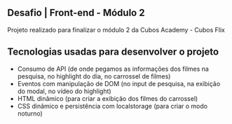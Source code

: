 ## Desafio | Front-end - Módulo 2 

<p>Projeto realizado para finalizar o módulo 2 da Cubos Academy - Cubos Flix</p>

<h2>Tecnologias usadas para desenvolver o projeto </h2>
<ul>
<li>Consumo de API (de onde pegamos as informações dos filmes na pesquisa, no highlight do dia, no carrossel de filmes)</li>
<li>Eventos com manipulação de DOM (no input de pesquisa, na exibição do modal, no vídeo do highlight)</li>
<li>HTML dinâmico (para criar a exibição dos filmes do carrossel)</li>
<li>CSS dinâmico e persistência com localstorage (para criar o modo noturno)</li>
</ul>


